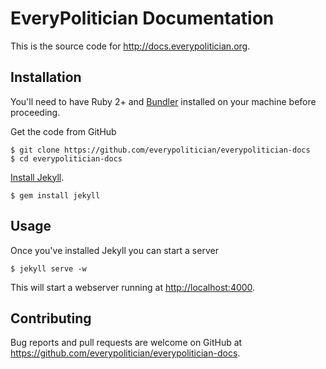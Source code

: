 # EveryPolitician Documentation

This is the source code for http://docs.everypolitician.org.

## Installation

You'll need to have Ruby 2+ and [Bundler](http://bundler.io) installed on your machine before proceeding.

Get the code from GitHub

    $ git clone https://github.com/everypolitician/everypolitician-docs
    $ cd everypolitician-docs

[Install Jekyll](http://jekyllrb.com/docs/installation/).

    $ gem install jekyll

## Usage

Once you've installed Jekyll you can start a server

    $ jekyll serve -w

This will start a webserver running at <http://localhost:4000>.

## Contributing

Bug reports and pull requests are welcome on GitHub at https://github.com/everypolitician/everypolitician-docs.
